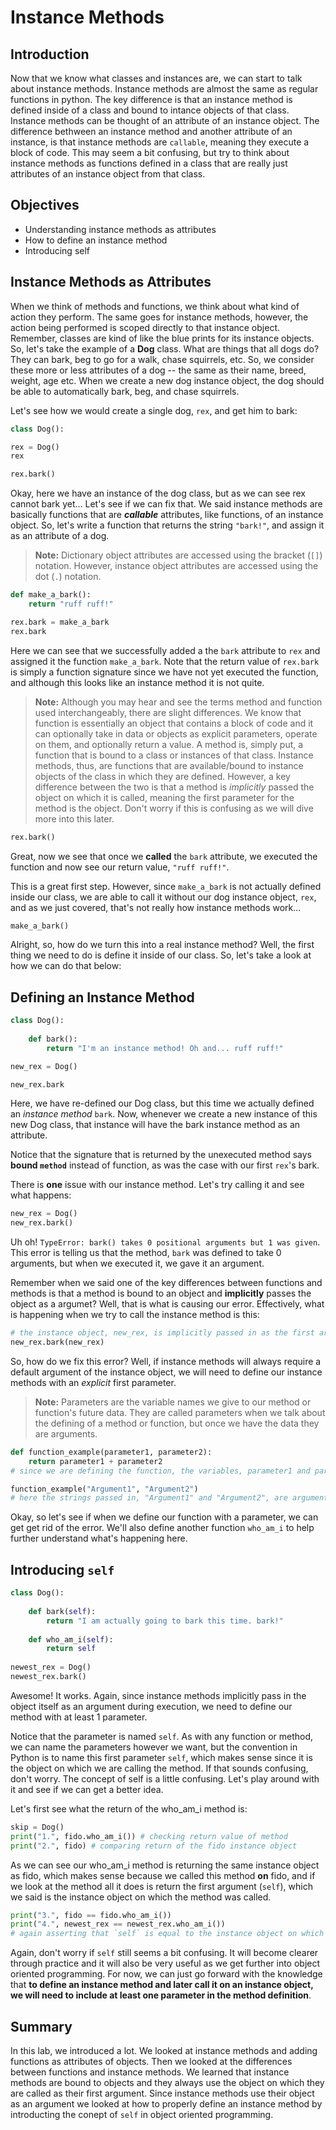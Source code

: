 
# Instance Methods

## Introduction
Now that we know what classes and instances are, we can start to talk about instance methods. Instance methods are almost the same as regular functions in python. The key difference is that an instance method is defined inside of a class and bound to intance objects of that class. Instance methods can be thought of an attribute of an instance object. The difference bethween an instance method and another attribute of an instance, is that instance methods are `callable`, meaning they execute a block of code. This may seem a bit confusing, but try to think about instance methods as functions defined in a class that are really just attributes of an instance object from that class.

## Objectives
* Understanding instance methods as attributes
* How to define an instance method
* Introducing self

## Instance Methods as Attributes

When we think of methods and functions, we think about what kind of action they perform. The same goes for instance methods, however, the action being performed is scoped directly to that instance object. Remember, classes are kind of like the blue prints for its instance objects. So, let's take the example of a **Dog** class. What are things that all dogs do? They can bark, beg to go for a walk, chase squirrels, etc. So, we consider these more or less attributes of a dog -- the same as their name, breed, weight, age etc. When we create a new dog instance object, the dog should be able to automatically bark, beg, and chase squirrels.

Let's see how we would create a single dog, `rex`, and get him to bark:


```python
class Dog():

rex = Dog()
rex
```


```python
rex.bark()
```

Okay, here we have an instance of the dog class, but as we can see rex cannot bark yet... Let's see if we can fix that. We said instance methods are basically functions that are ***callable*** attributes, like functions, of an instance object. So, let's write a function that returns the string `"bark!"`, and assign it as an attribute of a dog.

> **Note:** Dictionary object attributes are accessed using the bracket (`[]`) notation. However, instance object attributes are accessed using the dot (`.`) notation. 


```python
def make_a_bark():
    return "ruff ruff!"

rex.bark = make_a_bark
rex.bark
```

Here we can see that we successfully added a the `bark` attribute to `rex` and assigned it the function `make_a_bark`. Note that the return value of `rex.bark` is simply a function signature since we have not yet executed the function, and although this looks like an instance method it is not quite.

> **Note:** Although you may hear and see the terms method and function used interchangeably, there are slight differences. We know that function is essentially an object that contains a block of code and it can optionally take in data or objects as explicit parameters, operate on them, and optionally return a value. A method is, simply put, a function that is bound to a class or instances of that class. Instance methods, thus, are functions that are available/bound to instance objects of the class in which they are defined. However, a key difference between the two is that a method is *implicitly* passed the object on which it is called, meaning the first parameter for the method is the object. Don't worry if this is confusing as we will dive more into this later.


```python
rex.bark()
```

Great, now we see that once we **called** the `bark` attribute, we executed the function and now see our return value, `"ruff ruff!"`. 

This is a great first step. However, since `make_a_bark` is not actually defined inside our class, we are able to call it without our dog instance object, `rex`, and as we just covered, that's not really how instance methods work... 


```python
make_a_bark()
```

Alright, so, how do we turn this into a real instance method? Well, the first thing we need to do is define it inside of our class. So, let's take a look at how we can do that below:

## Defining an Instance Method


```python
class Dog():
    
    def bark():
        return "I'm an instance method! Oh and... ruff ruff!"
```


```python
new_rex = Dog()

new_rex.bark
```

Here, we have re-defined our Dog class, but this time we actually defined an *instance method* `bark`. Now, whenever we create a new instance of this new Dog class, that instance will have the bark instance method as an attribute. 

Notice that the signature that is returned by the unexecuted method says **bound `method`** instead of function, as was the case with our first `rex`'s bark. 

There is **one** issue with our instance method. Let's try calling it and see what happens:


```python
new_rex = Dog()
new_rex.bark()
```

Uh oh! `TypeError: bark() takes 0 positional arguments but 1 was given`. This error is telling us that the method, `bark` was defined to take 0 arguments, but when we executed it, we gave it an argument. 

Remember when we said one of the key differences between functions and methods is that a method is bound to an object and **implicitly** passes the object as a argumet? Well, that is what is causing our error. Effectively, what is happening when we try to call the instance method is this:

```python
# the instance object, new_rex, is implicitly passed in as the first argument upon execution
new_rex.bark(new_rex)
```

So, how do we fix this error? Well, if instance methods will always require a default argument of the instance object, we will need to define our instance methods with an *explicit* first parameter.

>**Note:** Parameters are the variable names we give to our method or function's future data. They are called parameters when we talk about the defining of a method or function, but once we have the data they are arguments. 

```python
def function_example(parameter1, parameter2):
    return parameter1 + parameter2
# since we are defining the function, the variables, parameter1 and parameter2, are called parameters

function_example("Argument1", "Argument2") 
# here the strings passed in, "Argument1" and "Argument2", are arguments since we are executing the function
```

Okay, so let's see if when we define our function with a parameter, we can get get rid of the error. We'll also define another function `who_am_i` to help further understand what's happening here.

## Introducing `self`


```python
class Dog():
    
    def bark(self):
        return "I am actually going to bark this time. bark!"
        
    def who_am_i(self):
        return self
        
newest_rex = Dog()
newest_rex.bark()
```

Awesome! It works. Again, since instance methods implicitly pass in the object itself as an argument during execution, we need to define our method with at least 1 parameter. 

Notice that the parameter is named `self`. As with any function or method, we can name the parameters however we want, but the convention in Python is to name this first parameter `self`, which makes sense since it is the object on which we are calling the method. If that sounds confusing, don't worry. The concept of self is a little confusing. Let's play around with it and see if we can get a better idea.

Let's first see what the return of the who_am_i method is:


```python
skip = Dog()
print("1.", fido.who_am_i()) # checking return value of method
print("2.", fido) # comparing return of the fido instance object 
```

As we can see our who_am_i method is returning the same instance object as fido, which makes sense because we called this method **on** fido, and if we look at the method all it does is return the first argument (`self`), which we said is the instance object on which the method was called. 


```python
print("3.", fido == fido.who_am_i()) 
print("4.", newest_rex == newest_rex.who_am_i()) 
# again asserting that `self` is equal to the instance object on which who_am_i was called
```

Again, don't worry if `self` still seems a bit confusing. It will become clearer through practice and it will also be very useful as we get further into object oriented programming. For now, we can just go forward with the knowledge that **to define an instance method and later call it on an instance object, we will need to include at least one parameter in the method definition**.

## Summary

In this lab, we introduced a lot. We looked at instance methods and adding functions as attributes of objects. Then we looked at the differences between functions and instance methods. We learned that instance methods are bound to objects and they always use the object on which they are called as their first argument. Since instance methods use their object as an argument we looked at how to properly define an instance method by introducting the conept of `self` in object oriented programming. 
